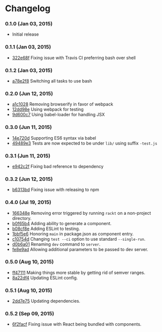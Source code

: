 # Changelog

### 0.1.0 (Jan 03, 2015)

- Initial release

### 0.1.1 (Jan 03, 2015)

- [322e68f](../../commit/322e68f) Fixing issue with Travis CI preferring bash over shell

### 0.1.2 (Jan 03, 2015)

- [a78e2f8](../../commit/a78e2f8) Switching all tasks to use bash

### 0.2.0 (Jun 12, 2015)

- [a1c1028](../../commit/a1c1028) Removing browserify in favor of webpack
- [12dd98e](../../commit/12dd89e) Using webpack for testing
- [9d600c7](../../commit/9d600c7) Using babel-loader for handling JSX

### 0.3.0 (Jun 11, 2015)

- [14e720d](../../commit/14e720d) Supporting ES6 syntax via babel
- [49489e3](../../commit/49489e3) Tests are now expected to be under `lib/` using suffix `-test.js`

### 0.3.1 (Jun 11, 2015)

- [e942c2f](../../commit/e942c2f) Fixing bad reference to dependency

### 0.3.2 (Jun 12, 2015)

- [b6313bd](../../commit/b6313bd) Fixing issue with releasing to npm

### 0.4.0 (Jul 19, 2015)

- [166348e](../../commit/166348e) Removing error triggered by running `rackt` on a non-project directory.
- [b0f65b4](../../commit/b0f65b4) Adding ability to generate a component.
- [b08cf8e](../../commit/b08cf8e) Adding ESLint to testing.
- [1bbf5e6](../../commit/1bbf5e6) Honoring `main` in package.json as component entry.
- [c10754d](../../commit/c10754d) Changing `test --ci` option to use standard `--single-run`.
- [d0b6a01](../../commit/d0b6a01) Renaming `dev` command to `server`.
- [fe8e9ad](../../commit/fe8e9ad) Allowing additional parameters to be passed to dev server.

### 0.5.0 (Aug 10, 2015)

- [ff47111](../../commit/ff47111) Making things more stable by getting rid of semver ranges.
- [8a22df4](../../commit/8a22df4) Updating ESLint config.

### 0.5.1 (Aug 10, 2015)

- [2dd7e75](../../commit/2dd7e75) Updating dependencies.

### 0.5.2 (Sep 09, 2015)

- [6f2facf](../../commit/6f2facf) Fixing issue with React being bundled with components.
